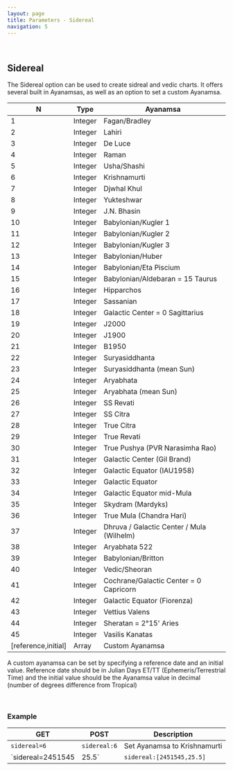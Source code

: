 ```yaml
---
layout: page
title: Parameters - Sidereal
navigation: 5
---
```


<style>
	.inner a {
		color: royalblue;
		font-weight: bold;
	}
	.inner code {
		font-size: 100%;
	}
	.navigation li {
		padding: 0.3vh;
	}
	.sidebar {
		min-width: 300px;
	}
	.sidebar .sidebar-main {
	    height: calc(100% - 50px);
	    overflow-y: auto;
	}
	@media (max-width: 745px) {
		.sidebar .sidebar-main {
		    height: calc(100% - 320px);
		}
	}
</style>

<br>

## Sidereal

The Sidereal option can be used to create sidreal and vedic charts. It offers several built in Ayanamsas, as well as an option to set a custom Ayanamsa.

| N | Type | Ayanamsa |
|---|---|---|
| 1 | Integer | Fagan/Bradley |
| 2 | Integer | Lahiri |
| 3 | Integer | De Luce |
| 4 | Integer | Raman |
| 5 | Integer | Usha/Shashi |
| 6 | Integer | Krishnamurti |
| 7 | Integer | Djwhal Khul |
| 8 | Integer | Yukteshwar |
| 9 | Integer | J.N. Bhasin |
| 10 | Integer | Babylonian/Kugler 1 |
| 11 | Integer | Babylonian/Kugler 2 |
| 12 | Integer | Babylonian/Kugler 3 |
| 13 | Integer | Babylonian/Huber |
| 14 | Integer | Babylonian/Eta Piscium |
| 15 | Integer | Babylonian/Aldebaran = 15 Taurus |
| 16 | Integer | Hipparchos |
| 17 | Integer | Sassanian |
| 18 | Integer | Galactic Center = 0 Sagittarius |
| 19 | Integer | J2000 |
| 20 | Integer | J1900 |
| 21 | Integer | B1950 |
| 22 | Integer | Suryasiddhanta |
| 23 | Integer | Suryasiddhanta (mean Sun) |
| 24 | Integer | Aryabhata |
| 25 | Integer | Aryabhata (mean Sun) |
| 26 | Integer | SS Revati |
| 27 | Integer | SS Citra |
| 28 | Integer | True Citra |
| 29 | Integer | True Revati |
| 30 | Integer | True Pushya (PVR Narasimha Rao) |
| 31 | Integer | Galactic Center (Gil Brand) |
| 32 | Integer | Galactic Equator (IAU1958) |
| 33 | Integer | Galactic Equator |
| 34 | Integer | Galactic Equator mid-Mula |
| 35 | Integer | Skydram (Mardyks) |
| 36 | Integer | True Mula (Chandra Hari) |
| 37 | Integer | Dhruva / Galactic Center / Mula (Wilhelm) |
| 38 | Integer | Aryabhata 522 |
| 39 | Integer | Babylonian/Britton |
| 40 | Integer | Vedic/Sheoran |
| 41 | Integer | Cochrane/Galactic Center = 0 Capricorn |
| 42 | Integer | Galactic Equator (Fiorenza) |
| 43 | Integer | Vettius Valens |
| 44 | Integer | Sheratan = 2°15' Aries |
| 45 | Integer | Vasilis Kanatas |
| [reference,initial] | Array | Custom Ayanamsa |

A custom ayanamsa can be set by specifying a reference date and an initial value. Reference date should be in Julian Days ET/TT (Ephemeris/Terrestrial Time) and the initial value should be the Ayanamsa value in decimal (number of degrees difference from Tropical)

<br>

### Example

|GET|POST|Description|
|---|---|---|
|`sidereal=6`|`sidereal:6`|Set Ayanamsa to Krishnamurti|
|`sidereal=2451545|25.5`|`sidereal:[2451545,25.5]`|Set Ayanamsa to 25.5 (25 deg 30 min) degrees at julian day 2451545 (J2000 / noon of January 1st, 2000)|

<br><br><br>